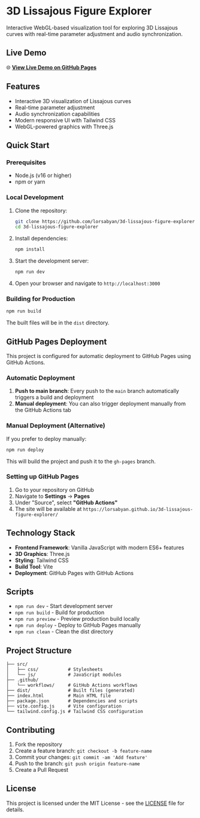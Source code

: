 # 3D Lissajous Figure Explorer

Interactive WebGL-based visualization tool for exploring 3D Lissajous curves with real-time parameter adjustment and audio synchronization.

## Live Demo

🌐 **[View Live Demo on GitHub Pages](https://lorsabyan.github.io/3d-lissajous-figure-explorer/)**

## Features

- Interactive 3D visualization of Lissajous curves
- Real-time parameter adjustment
- Audio synchronization capabilities
- Modern responsive UI with Tailwind CSS
- WebGL-powered graphics with Three.js

## Quick Start

### Prerequisites

- Node.js (v16 or higher)
- npm or yarn

### Local Development

1. Clone the repository:

   ```bash
   git clone https://github.com/lorsabyan/3d-lissajous-figure-explorer.git
   cd 3d-lissajous-figure-explorer
   ```

2. Install dependencies:

   ```bash
   npm install
   ```

3. Start the development server:

   ```bash
   npm run dev
   ```

4. Open your browser and navigate to `http://localhost:3000`

### Building for Production

```bash
npm run build
```

The built files will be in the `dist` directory.

## GitHub Pages Deployment

This project is configured for automatic deployment to GitHub Pages using GitHub Actions.

### Automatic Deployment

1. **Push to main branch**: Every push to the `main` branch automatically triggers a build and deployment
2. **Manual deployment**: You can also trigger deployment manually from the GitHub Actions tab

### Manual Deployment (Alternative)

If you prefer to deploy manually:

```bash
npm run deploy
```

This will build the project and push it to the `gh-pages` branch.

### Setting up GitHub Pages

1. Go to your repository on GitHub
2. Navigate to **Settings** → **Pages**
3. Under "Source", select **"GitHub Actions"**
4. The site will be available at `https://lorsabyan.github.io/3d-lissajous-figure-explorer/`

## Technology Stack

- **Frontend Framework**: Vanilla JavaScript with modern ES6+ features
- **3D Graphics**: Three.js
- **Styling**: Tailwind CSS
- **Build Tool**: Vite
- **Deployment**: GitHub Pages with GitHub Actions

## Scripts

- `npm run dev` - Start development server
- `npm run build` - Build for production
- `npm run preview` - Preview production build locally
- `npm run deploy` - Deploy to GitHub Pages manually
- `npm run clean` - Clean the dist directory

## Project Structure

```text
├── src/
│   ├── css/           # Stylesheets
│   └── js/            # JavaScript modules
├── .github/
│   └── workflows/     # GitHub Actions workflows
├── dist/              # Built files (generated)
├── index.html         # Main HTML file
├── package.json       # Dependencies and scripts
├── vite.config.js     # Vite configuration
└── tailwind.config.js # Tailwind CSS configuration
```

## Contributing

1. Fork the repository
2. Create a feature branch: `git checkout -b feature-name`
3. Commit your changes: `git commit -am 'Add feature'`
4. Push to the branch: `git push origin feature-name`
5. Create a Pull Request

## License

This project is licensed under the MIT License - see the [LICENSE](LICENSE) file for details.
